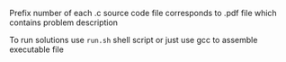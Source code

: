 Prefix number of each .c source code file corresponds to .pdf file which contains problem description

To run solutions use `run.sh` shell script or just use gcc to assemble executable file


